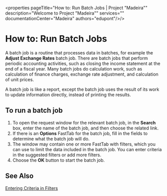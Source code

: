 <properties
	pageTitle="How to: Run Batch Jobs | Project "Madeira""
        description="Welcome to Project "Madeira"" 
        services="" 
        documentationCenter="Madeira"
        authors="edupont"/>/>
	
# How to: Run Batch Jobs
A batch job is a routine that processes data in batches, for example the **Adjust Exchange Rates** batch job. There are batch jobs that perform periodic accounting activities, such as closing the income statement at the end of a fiscal year. Many batch jobs do calculation work, such as calculation of finance charges, exchange rate adjustment, and calculation of unit prices.

A batch job is like a report, except the batch job uses the result of its work to update information directly, instead of printing the results.

## To run a batch job
1. To open the request window for the relevant batch job, in the **Search** box, enter the name of the batch job, and then choose the related link.
2. If there is an **Options** FastTab for the batch job, fill in the fields to determine what the batch job will do. 
3. The window may contain one or more FastTab with filters, which you can use to limit the data included in the batch job. You can enter criteria in the suggested filters or add more filters.
4. Choose the **OK** button to start the batch job.

## See Also
[Entering Criteria in Filters](ui-enter-criteria-filters.md)





